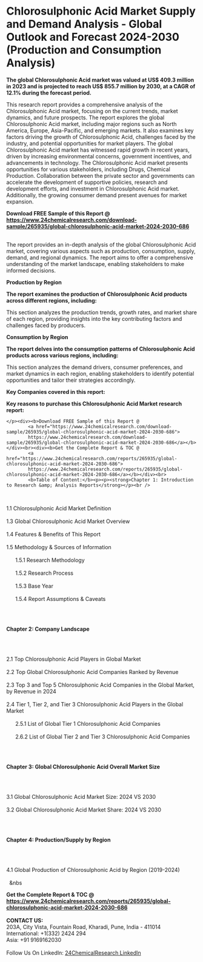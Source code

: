 <h1>Chlorosulphonic Acid Market Supply and Demand Analysis - Global Outlook and Forecast 2024-2030 (Production and Consumption Analysis)</h1><p><strong>The global Chlorosulphonic Acid market was valued at US$ 409.3 million in 2023 and is projected to reach US$ 855.7 million by 2030, at a CAGR of 12.1% during the forecast period.</strong></p><p>
</p><p>This research report provides a comprehensive analysis of the Chlorosulphonic Acid market, focusing on the current trends, market dynamics, and future prospects. The report explores the global Chlorosulphonic Acid market, including major regions such as North America, Europe, Asia-Pacific, and emerging markets. It also examines key factors driving the growth of Chlorosulphonic Acid, challenges faced by the industry, and potential opportunities for market players. The global Chlorosulphonic Acid market has witnessed rapid growth in recent years, driven by increasing environmental concerns, government incentives, and advancements in technology. The Chlorosulphonic Acid market presents opportunities for various stakeholders, including Drugs, Chemical Production. Collaboration between the private sector and governments can accelerate the development of supportive policies, research and development efforts, and investment in Chlorosulphonic Acid market. Additionally, the growing consumer demand present avenues for market expansion. </p><div><b>Download FREE Sample of this Report @ 
            <a href="https://www.24chemicalresearch.com/download-sample/265935/global-chlorosulphonic-acid-market-2024-2030-686">
            https://www.24chemicalresearch.com/download-sample/265935/global-chlorosulphonic-acid-market-2024-2030-686</a></b></div><br><p>
</p><p>The report provides an in-depth analysis of the global Chlorosulphonic Acid market, covering various aspects such as production, consumption, supply, demand, and regional dynamics. The report aims to offer a comprehensive understanding of the market landscape, enabling stakeholders to make informed decisions.</p><p>
</p><p><strong>Production by Region</strong></p><p>
</p><p><strong>The report examines the production of Chlorosulphonic Acid products across different regions, including:</strong></p><p>
</p><p>
</p><p>This section analyzes the production trends, growth rates, and market share of each region, providing insights into the key contributing factors and challenges faced by producers.</p><p>
</p><p><strong>Consumption by Region</strong></p><p>
</p><p><strong>The report delves into the consumption patterns of Chlorosulphonic Acid products across various regions, including:</strong></p><p>
</p><p>
	</p><p>
</p><p>This section analyzes the demand drivers, consumer preferences, and market dynamics in each region, enabling stakeholders to identify potential opportunities and tailor their strategies accordingly.</p><p>
<strong>Key Companies covered in this report:</strong></p><p>
</p><p>
</p><p><strong>Key reasons to purchase this Chlorosulphonic Acid Market research report:</strong></p><p>

	</p><div><b>Download FREE Sample of this Report @ 
            <a href="https://www.24chemicalresearch.com/download-sample/265935/global-chlorosulphonic-acid-market-2024-2030-686">
            https://www.24chemicalresearch.com/download-sample/265935/global-chlorosulphonic-acid-market-2024-2030-686</a></b></div><br><div><b>Get the Complete Report & TOC @ 
            <a href="https://www.24chemicalresearch.com/reports/265935/global-chlorosulphonic-acid-market-2024-2030-686">
            https://www.24chemicalresearch.com/reports/265935/global-chlorosulphonic-acid-market-2024-2030-686</a></b></div><br>
            <b>Table of Content:</b><p><p><strong>Chapter 1: Introduction to Research &amp; Analysis Reports</strong></p><br />
<br />
<p>1.1 Chlorosulphonic Acid  Market Definition<br /><br />
1.3 Global Chlorosulphonic Acid  Market Overview<br /><br />
1.4 Features &amp; Benefits of This Report<br /><br />
1.5 Methodology &amp; Sources of Information<br /><br />
&nbsp;&nbsp;&nbsp;&nbsp;&nbsp; 1.5.1 Research Methodology<br /><br />
&nbsp;&nbsp;&nbsp;&nbsp;&nbsp; 1.5.2 Research Process<br /><br />
&nbsp;&nbsp;&nbsp;&nbsp;&nbsp; 1.5.3 Base Year<br /><br />
&nbsp;&nbsp;&nbsp;&nbsp;&nbsp; 1.5.4 Report Assumptions &amp; Caveats</p><br />
<br />
<p><strong>Chapter 2: Company Landscape</strong></p><br />
<br />
<p>2.1 Top Chlorosulphonic Acid  Players in Global Market<br /><br />
2.2 Top Global Chlorosulphonic Acid  Companies Ranked by Revenue<br /><br />
2.3 Top 3 and Top 5 Chlorosulphonic Acid  Companies in the Global Market, by Revenue in 2024<br /><br />
2.4 Tier 1, Tier 2, and Tier 3 Chlorosulphonic Acid  Players in the Global Market<br /><br />
&nbsp;&nbsp;&nbsp;&nbsp;&nbsp; 2.5.1 List of Global Tier 1 Chlorosulphonic Acid  Companies<br /><br />
&nbsp;&nbsp;&nbsp;&nbsp;&nbsp; 2.6.2 List of Global Tier 2 and Tier 3 Chlorosulphonic Acid  Companies</p><br />
<br />
<p><strong>Chapter 3: Global Chlorosulphonic Acid  Overall Market Size</strong></p><br />
<br />
<p>3.1 Global Chlorosulphonic Acid  Market Size: 2024 VS 2030<br /><br />
3.2 Global Chlorosulphonic Acid  Market Share: 2024 VS 2030</p><br />
<br />
<p><strong>Chapter 4: Production/Supply by Region</strong></p><br />
<br />
<p>4.1 Global Production of Chlorosulphonic Acid  by Region (2019-2024)<br /><br />
&nbsp;&nbsp;&nbs</p><div><b>Get the Complete Report & TOC @ 
            <a href="https://www.24chemicalresearch.com/reports/265935/global-chlorosulphonic-acid-market-2024-2030-686">
            https://www.24chemicalresearch.com/reports/265935/global-chlorosulphonic-acid-market-2024-2030-686</a></b></div><br><b>CONTACT US:</b><br>
            203A, City Vista, Fountain Road, Kharadi, Pune, India - 411014<br>
            International: +1(332) 2424 294<br>
            Asia: +91 9169162030 <br><br>
            Follow Us On LinkedIn: <a href="https://www.linkedin.com/company/24chemicalresearch/">24ChemicalResearch LinkedIn</a>
